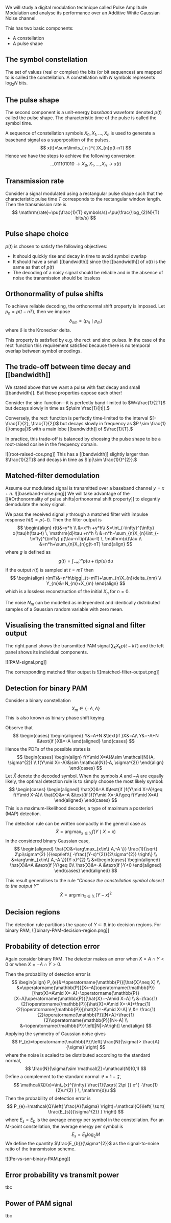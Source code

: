 We will study a digital modulation technique called Pulse Amplitude Modulation and analyse its performance over an Additive White Gaussian Noise channel.

This has two basic components:
- A constellation
- A pulse shape

## The symbol constellation
The set of values (real or complex) the bits (or bit sequences) are mapped to is called the constellation. A constellation with $N$ symbols represents $\log_{2}N$ bits.

## The pulse shape
The second component is a unit-energy *baseband* waveform denoted $p(t)$ called the pulse shape. The characteristic time of the pulse is called the symbol time.

A sequence of constellation symbols $X_{0}, X_{1},\dots,X_{n}$ is used to generate a baseband signal as a superposition of the pulses, 
$$
x(t)=\sum\limits_{ n }^{  }X_{n}p(t-nT)
$$
Hence we have the steps to achieve the following conversion:
$$
\dots011101010 \longrightarrow X_{0}, X_{1},\dots,X_{n}\longrightarrow x(t)
$$
## Transmission rate
Consider a signal modulated using a rectangular pulse shape such that the characteristic pulse time $T$ corresponds to the rectangular window length. Then the transmission rate is
$$
\mathrm{rate}=\pu{\frac{1}{T} symbols/s}=\pu{\frac{\log_{2}N}{T} bits/s}
$$
## Pulse shape choice
$p(t)$ is chosen to satisfy the following objectives:
- It should quickly rise and decay in time to avoid symbol overlap
- It should have a small [[bandwidth]] since the [[bandwidth]] of $x(t)$ is the same as that of $p(t)$
- The decoding of a noisy signal should be reliable and in the absence of noise the transmission should be lossless

## Orthonormality of pulse shifts
To achieve reliable decoding, the orthonormal shift property is imposed. Let $p_{n}=p(t-nT),$ then we impose
$$
\delta_{nm}=\left< p_{n}\mid p_{m} \right>
$$
where $\delta$ is the Kronecker delta.

This property is satisfied by e.g. the $\operatorname{rect}$ and $\operatorname{sinc}$ pulses. In the case of the $\operatorname{rect}$ function this requirement satisfied because there is no temporal overlap between symbol encodings.

## The trade-off between time decay and [[bandwidth]]
We stated above that we want a pulse with fast decay and small [[bandwidth]]. But these properties oppose each other!

Consider the $\operatorname{sinc}$ function—it is perfectly band-limited to $W=\frac{1}{2T}$ but decays slowly in time as $p\sim \frac{1}{|t|}.$

Conversely, the $\operatorname{rect}$ function is perfectly time-limited to the interval $[-\frac{T}{2}, \frac{T}{2})$ but decays slowly in frequency as $P \sim \frac{1}{|\omega|}$ with a main lobe [[bandwidth]] of $\frac{1}{T}.$

In practice, this trade-off is balanced by choosing the pulse shape to be a root-raised cosine in the frequency domain. 

![[root-raised-cos.png]]
This has a [[bandwidth]] slightly larger than $\frac{1}{2T}$ and decays in time as $|p|\sim \frac{1}{t^{2}}.$

## Matched-filter demodulation
Assume our modulated signal is transmitted over a baseband channel $y=x+n.$
![[baseband-noise.png]]
We will take advantage of the [[#Orthonormality of pulse shifts|orthonormal shift property]] to elegantly demodulate the noisy signal.

We pass the received signal $y$ through a matched filter with impulse response $h(t)=p(-t).$ Then the filter output is
$$
\begin{align}
r(t)&=y*h \\
&=x*h +y*h\\
&=\int_{-\infty}^{\infty} x(\tau)h(\tau-t) \, \mathrm{d}\tau +n*h \\
&=n*h+\sum_{n}X_{n}\int_{-\infty}^{\infty} p(\tau-nT)p(\tau-t) \, \mathrm{d}\tau \\
&=n*h+\sum_{n}X_{n}g(t-nT)
 \end{align}
$$
where $g$ is defined as
$$
g(t)=\int_{-\infty}^{\infty} p(u+t)p(u) \, \mathrm{d}u  
$$
If the output $r(t)$ is sampled at $t=mT$ then
$$
\begin{align}
r(mT)&=n*h\bigg|_{t=mT}+\sum_{n}X_{n}\delta_{nm} \\
Y_{m}&=N_{m}+X_{m}
 \end{align}
$$
which is a lossless reconstruction of the initial $X_{n}$ for $n=0.$

The noise $N_{m}$ can be modelled as independent and identically distributed samples of a Gaussian random variable with zero mean.

## Visualising the transmitted signal and filter output
The right panel shows the transmitted PAM signal $\sum_{k}X_{k}p(t-kT)$ and the left panel shows its individual components.

![[PAM-signal.png]]

The corresponding matched filter output is
![[matched-filter-output.png]]

## Detection for binary PAM
Consider a binary constellation
$$
X_{m}\in\{ -A,A \}
$$
This is also known as binary phase shift keying.

Observe that
$$
\begin{cases}
\begin{aligned}
Y&=A+N &\text{if }X&=A\\
Y&=-A+N &\text{if }X&=-A
\end{aligned}
 \end{cases}
$$
Hence the PDFs of the possible states is
$$
\begin{cases}
\begin{align}
f(Y\mid X=A)&\sim \mathcal{N}(A, \sigma^{2}) \\
f(Y\mid X=-A)&\sim \mathcal{N}(-A, \sigma^{2})
\end{align}
 \end{cases}
$$
Let $\hat{X}$ denote the decoded symbol. When the symbols $A$ and $-A$ are equally likely, the optimal detection rule is to simply choose the most likely symbol:
$$
\begin{cases}
\begin{aligned}
\hat{X}&=A &\text{if }f(Y\mid X=A)\geq f(Y\mid X-A)\\
\hat{X}&=-A &\text{if }f(Y\mid X=-A)\geq f(Y\mid X=A)
\end{aligned}
 \end{cases}
$$
This is a maximum-likelihood decoder, a type of maximum a posteriori (MAP) detection.

The detection rule can be written compactly in the general case as 
$$
\hat{X}=\arg \max_{x\in\mathbb{X}}f(Y\mid X=x)
$$
In the considered binary Gaussian case,
$$
\begin{aligned}
\hat{X}&=\arg\max_{x\in\{ A,-A \}} \frac{1}{\sqrt{ 2\pi\sigma^{2} }}\exp\left\{ -\frac{(Y-x)^{2}}{2\sigma^{2}} \right\} \\
&=\arg\min_{x\in\{ A,-A \}}(Y-x)^{2} \\
&=\begin{cases}
\begin{aligned}
\hat{X}&=A &\text{if }Y\geq 0\\
\hat{X}&=-A &\text{if }Y<0
\end{aligned}
 \end{cases}
 \end{aligned}
$$

This result generalises to the rule *“Choose the constellation symbol closest to the output Y”*
$$
\hat{X}=\arg\min_{x\in\mathbb{X}}\,(Y-x)^{2}
$$
## Decision regions
The detection rule partitions the space of $Y\subset \mathbb{R}$ into decision regions. For binary PAM,
![[binary-PAM-decision-region.png]]

## Probability of detection error
Again consider binary PAM. The detector makes an error when $X=A\cap Y<0$ or when $X=-A\cap Y>0.$

Then the probability of detection error is
$$
\begin{align}
P_{e}&=\operatorname{\mathbb{P}}[\hat{X}\neq X] \\
&=\operatorname{\mathbb{P}}[X=-A]\operatorname{\mathbb{P}}[\hat{X}=A\mid X=-A]+\operatorname{\mathbb{P}}[X=A]\operatorname{\mathbb{P}}[\hat{X}=-A\mid X=A] \\
&=\frac{1}{2}\operatorname{\mathbb{P}}[\hat{X}=A\mid X=-A]+\frac{1}{2}\operatorname{\mathbb{P}}[\hat{X}=-A\mid X=A] \\
&= \frac{1}{2}\operatorname{\mathbb{P}}[N>A]+\frac{1}{2}\operatorname{\mathbb{P}}[N<-A] \\
&=\operatorname{\mathbb{P}}\left[|N|>A\right]
 \end{align}
$$
Applying the symmetry of Gaussian noise gives
$$
P_{e}=\operatorname{\mathbb{P}}\left[ \frac{N}{\sigma}> \frac{A}{\sigma} \right]
$$
where the noise is scaled to be distributed according to the standard normal,
$$
\frac{N}{\sigma}\sim \mathcal{Z}=\mathcal{N}(0,1)
$$
Define a complement to the standard normal $\mathcal{Q}=1-\mathcal{Z},$
$$
\mathcal{Q}(x)=\int_{x}^{\infty} \frac{1}{\sqrt{ 2\pi }} e^{ -\frac{1}{2}u^{2} } \, \mathrm{d}u 
$$
Then the probability of detection error is
$$
P_{e}=\mathcal{Q}\left( \frac{A}{\sigma} \right)=\mathcal{Q}\left( \sqrt{ \frac{E_{s}}{\sigma^{2}} } \right)
$$
where $E_{s}=E_{b}$ is the average energy per symbol in the constellation. For an $M$-point constellation, the average energy per symbol is 
$$
E_{s}=E_{b}\log_{2}M
$$
We define the quantity $\frac{E_{b}}{\sigma^{2}}$ as the signal-to-noise ratio of the transmission scheme.

![[Pe-vs-snr-binary-PAM.png]]

## Error probability vs transmit power

tbc


## Power of $\mathrm{PAM}$ signal
tbc